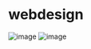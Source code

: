 # webdesign
![image](https://user-images.githubusercontent.com/61309815/152290849-7757db68-cb1b-4590-92dc-9a6f9d509829.png)
![image](https://user-images.githubusercontent.com/61309815/152290935-ea5aa590-314e-4181-9d47-ef40a3805bbb.png)
